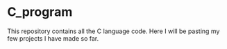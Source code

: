 # C_program
This repository contains all the C language code. Here I will be pasting my few projects I have made so far.
